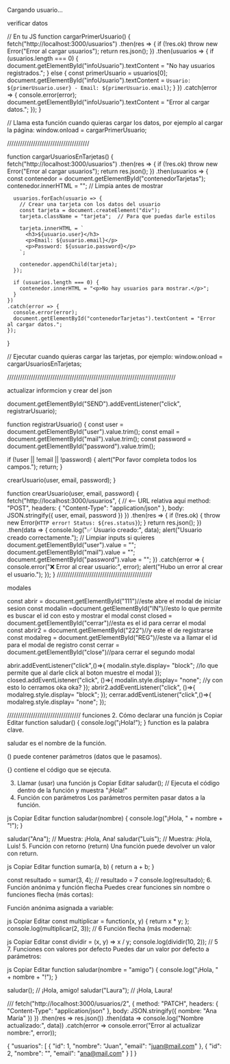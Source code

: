 <!-- En tu HTML -->
<p id="infoUsuario">Cargando usuario...</p>

verificar datos

// En tu JS
function cargarPrimerUsuario() {
  fetch("http://localhost:3000/usuarios")
    .then(res => {
      if (!res.ok) throw new Error("Error al cargar usuarios");
      return res.json();
    })
    .then(usuarios => {
      if (usuarios.length === 0) {
        document.getElementById("infoUsuario").textContent = "No hay usuarios registrados.";
      } else {
        const primerUsuario = usuarios[0];
        document.getElementById("infoUsuario").textContent =
          `Usuario: ${primerUsuario.user} - Email: ${primerUsuario.email}`;
      }
    })
    .catch(error => {
      console.error(error);
      document.getElementById("infoUsuario").textContent = "Error al cargar datos.";
    });
}

// Llama esta función cuando quieras cargar los datos, por ejemplo al cargar la página:
window.onload = cargarPrimerUsuario;







//////////////////////////////////////




function cargarUsuariosEnTarjetas() {
  fetch("http://localhost:3000/usuarios")
    .then(res => {
      if (!res.ok) throw new Error("Error al cargar usuarios");
      return res.json();
    })
    .then(usuarios => {
      const contenedor = document.getElementById("contenedorTarjetas");
      contenedor.innerHTML = ""; // Limpia antes de mostrar

      usuarios.forEach(usuario => {
        // Crear una tarjeta con los datos del usuario
        const tarjeta = document.createElement("div");
        tarjeta.className = "tarjeta";  // Para que puedas darle estilos

        tarjeta.innerHTML = `
          <h3>${usuario.user}</h3>
          <p>Email: ${usuario.email}</p>
          <p>Password: ${usuario.password}</p>
        `;

        contenedor.appendChild(tarjeta);
      });

      if (usuarios.length === 0) {
        contenedor.innerHTML = "<p>No hay usuarios para mostrar.</p>";
      }
    })
    .catch(error => {
      console.error(error);
      document.getElementById("contenedorTarjetas").textContent = "Error al cargar datos.";
    });
}

// Ejecutar cuando quieras cargar las tarjetas, por ejemplo:
window.onload = cargarUsuariosEnTarjetas;



//////////////////////////////////////////////////////////////////////////////

actualizar informcion y crear del json

document.getElementById("SEND").addEventListener("click", registrarUsuario);

function registrarUsuario() {
  const user = document.getElementById("user").value.trim();
  const email = document.getElementById("mail").value.trim();
  const password = document.getElementById("password").value.trim();

  if (!user || !email || !password) {
    alert("Por favor completa todos los campos.");
    return;
  }

  crearUsuario(user, email, password);
}

function crearUsuario(user, email, password) {
  fetch("http://localhost:3000/usuarios", {   // <-- URL relativa aquí
    method: "POST",
    headers: {
      "Content-Type": "application/json"
    },
    body: JSON.stringify({ user, email, password })
  })
  .then(res => {
    if (!res.ok) {
      throw new Error(`HTTP error! Status: ${res.status}`);
    }
    return res.json();
  })
  .then(data => {
    console.log("✅ Usuario creado:", data);
    alert("Usuario creado correctamente.");
    // Limpiar inputs si quieres
    document.getElementById("user").value = "";
    document.getElementById("mail").value = "";
    document.getElementById("password").value = "";
  })
  .catch(error => {
    console.error("❌ Error al crear usuario:", error);
    alert("Hubo un error al crear el usuario.");
  });
}
////////////////////////////////////////////

modales

const abrir = document.getElementById("111")//este abre el modal de iniciar sesion
const modalin =document.getElementById("IN")//esto lo que permite es buscar el id con esto y mostrar el modal
const closed = document.getElementById("cerrar")//esta es el id para cerrar el modal
const abrir2 = document.getElementById("222")//y este el de registrarse
const modalreg = document.getElementById("REG")//este va a llamar el id para el modal de registro
const cerrar = document.getElementById("close")//para cerrar el segundo modal

abrir.addEventListener("click",()=>{
    modalin.style.display= "block";  //lo que permite que al darle click al boton muestre el modal 
});
closed.addEventListener("click", ()=>{
    modalin.style.display= "none"; //y con esto lo cerramos oka oka?
});
abrir2.addEventListener("click", ()=>{
    modalreg.style.display= "block";
});
cerrar.addEventListener("click",()=>{
    modalreg.style.display= "none";
});




//////////////////////////////////
funciones
2. Cómo declarar una función
js
Copiar
Editar
function saludar() {
  console.log("¡Hola!");
}
function es la palabra clave.

saludar es el nombre de la función.

() puede contener parámetros (datos que le pasamos).

{} contiene el código que se ejecuta.

3. Llamar (usar) una función
js
Copiar
Editar
saludar(); // Ejecuta el código dentro de la función y muestra "¡Hola!"
4. Función con parámetros
Los parámetros permiten pasar datos a la función.

js
Copiar
Editar
function saludar(nombre) {
  console.log("¡Hola, " + nombre + "!");
}

saludar("Ana"); // Muestra: ¡Hola, Ana!
saludar("Luis"); // Muestra: ¡Hola, Luis!
5. Función con retorno (return)
Una función puede devolver un valor con return.

js
Copiar
Editar
function sumar(a, b) {
  return a + b;
}

const resultado = sumar(3, 4); // resultado = 7
console.log(resultado);
6. Función anónima y función flecha
Puedes crear funciones sin nombre o funciones flecha (más cortas):

Función anónima asignada a variable:

js
Copiar
Editar
const multiplicar = function(x, y) {
  return x * y;
};
console.log(multiplicar(2, 3)); // 6
Función flecha (más moderna):

js
Copiar
Editar
const dividir = (x, y) => x / y;
console.log(dividir(10, 2)); // 5
7. Funciones con valores por defecto
Puedes dar un valor por defecto a parámetros:

js
Copiar
Editar
function saludar(nombre = "amigo") {
  console.log("¡Hola, " + nombre + "!");
}

saludar();        // ¡Hola, amigo!
saludar("Laura"); // ¡Hola, Laura!


///
fetch("http://localhost:3000/usuarios/2", {
  method: "PATCH",
  headers: {
    "Content-Type": "application/json"
  },
  body: JSON.stringify({
    nombre: "Ana María"
  })
})
.then(res => res.json())
.then(data => console.log("Nombre actualizado:", data))
.catch(error => console.error("Error al actualizar nombre:", error));




{
  "usuarios": [
    { "id": 1, "nombre": "Juan", "email": "juan@mail.com" },
    { "id": 2, "nombre": "", "email": "ana@mail.com" }
  ]
}

















